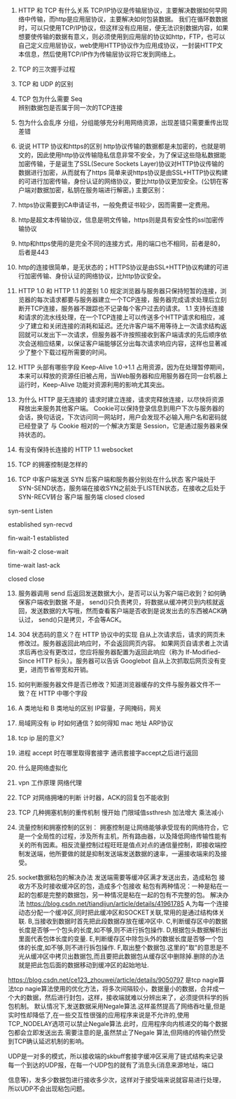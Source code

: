 
1. HTTP 和 TCP 有什么关系
TCP/IP协议是传输层协议，主要解决数据如何早网络中传输，而http是应用层协议，主要解决如何包装数据。
我们在循环数数据时，可以只使用TCP/IP协议，但这样没有应用层，便无法识别数据内容，如果想要使传输的数据有意义，则必须使用到应用层的协议如http，FTP，也可以自己定义应用层协议，web使用HTTP协议作为应用成协议，一封装HTTP文本信息，然后使用TCP/IP作为传输层协议将它发到网络上。

2. TCP 的三次握手过程
3. TCP 和 UDP 的区别
4. TCP 包为什么需要 Seq  
辨别数据包是否属于同一次的TCP连接  


5. 包为什么会乱序
分组，分组能够充分利用网络资源，出现差错只需要重传出现差错

6. 说说 HTTP 协议和https的区别
http协议传输的数据都是未加密的，也就是明文的，因此使用http协议传输隐私信息非常不安全，为了保证这些隐私数据能加密传输，于是诞生了SSL(Secure Sockets Layer)协议对HTTP协议传输的数据进行加密，从而就有了https
简单来说https协议是由SSL+HTTP协议构建的可进行加密传输，身份认证的网络协议，要比http协议更加安全。(公钥在客户端对数据加密，私钥在服务端进行解密。)
主要区别：
1. https协议需要到CA申请证书，一般免费证书较少，因而需要一定费用。
2. http是超文本传输协议，信息是明文传输，https则是具有安全性的ssl加密传输协议
3. http和https使用的是完全不同的连接方式，用的端口也不相同，前者是80，后者是443
4. http的连接很简单，是无状态的；HTTPS协议是由SSL+HTTP协议构建的可进行加密传输、身份认证的网络协议，比http协议安全。

7. HTTP 1.0 和 HTTP 1.1 的差别
1.0 规定浏览器与服务器只保持短暂的连接，浏览器的每次请求都要与服务器建立一个TCP连接，服务器完成请求处理后立刻断开TCP连接，服务器不跟踪也不记录每个客户过去的请求。
1.1 支持长连接和请求的流水线处理，在一个TCP连接上可以传送多个HTTP请求和相应，减少了建立和关闭连接的消耗和延迟。还允许客户端不用等待上一次请求结构返回就可以发出下一次请求，但服务器不许按照接收到客户端请求的先后顺序依次会送相应结果，以保证客户端能够区分出每次请求响应内容，这样也显著减少了整个下载过程所需要的时间。

8. HTTP 头部有哪些字段
Keep-Alive 1.0->1.1  占用资源，因为在处理暂停期间，本来可以释放的资源任旧被占用，当Web服务器和应用服务器在同一台机器上运行时，Keep-Alive 功能对资源利用的影响尤其突出。 

9. 为什么 HTTP 是无连接的
请求时建立连接，请求完释放连接，以尽快将资源释放出来服务其他客户端。
Cookie可以保持登录信息到用户下次与服务器的会话，换句话说，下次访问同一网站时，用户会发现不必输入用户名和密码就已经登录了
与 Cookie 相对的一个解决方案是 Session，它是通过服务器来保持状态的。

10. 有没有保持长连接的 HTTP
1.1 websocket

11. TCP 的拥塞控制是怎样的
12. TCP 中客户端发送 SYN 后客户端和服务器分别处在什么状态
客户端处于SYN-SEND状态，服务端在接收SYN之前处于LISTEN状态，在接收之后处于SYN-RECV转台
客户端    服务端
closed     closed

syn-sent   Listen

established  syn-recvd


fin-wait-1  establisted

fin-wait-2  close-wait

time-wait  last-ack

closed    close

13. 服务器调用 send 后返回发送数据大小，是否可以认为客户端已收到？如何确保客户端收到数据
不是， send()只负责拷贝，将数据从缓冲拷贝到内核就返回，发送数据的大写哦，然而查看客户端是否收到是说发出去的东西被ACK确认过， send()只是拷贝，不会等ACK。

14. 304 状态码的意义？在 HTTP 协议中的实现
自从上次请求后，请求的网页未修改过。服务器返回此响应时，不会返回网页内容。
如果网页自请求者上次请求后再也没有更改过，您应将服务器配置为返回此响应（称为 If-Modified-Since HTTP 标头）。服务器可以告诉 Googlebot 自从上次抓取后网页没有变更，进而节省带宽和开销。

15. 如何判断服务器文件是否已修改？知道浏览器缓存的文件与服务器文件不一致？在 HTTP 中哪个字段
16. A 类地址和 B 类地址的区别
IP容量，子网掩码，网关

17. 局域网没有 ip 时如何通信？如何得知 mac 地址
ARP协议

18. tcp ip 层的意义?
19. 进程 accept 时在哪里取得套接字
通讯套接字accept之后进行返回

20. 什么是网络虚拟化
21. vpn 工作原理
网络代理

22. TCP 对网络拥堵的判断
计时器，ACK的回复包不能收到

23. TCP 几种拥塞机制的重传机制
慢开始 门限域值ssthresh
加法增大
乘法减小

23. 流量控制和拥塞控制的区别：
拥塞控制是让网络能够承受现有的网络符合，它是一个全局性的过程，涉及所有主机，所有路由器，以及降低网络传输性能有关的所有因素。相反流量控制过程旺旺是值点对点的通信量控制，即接收端控制发送端，他所要做的就是抑制发送端发送数据的速率，一遍接收端来的及接受。


24. socket数据粘包的解决办法
发送端需要等缓冲区满才发送出去，造成粘包
接收方不及时接收缓冲区的包，造成多个包接收
粘包有两种情况：一种是粘在一起的包都是完整的数据包，另一种情况是粘在一起的包有不完整的包。
解决办法
https://blog.csdn.net/tiandijun/article/details/41961785
A,为每一个连接动态分配一个缓冲区,同时把此缓冲区和SOCKET关联,常用的是通过结构体关联.
B,当接收到数据时首先把此段数据存放在缓冲区中.
C,判断缓存区中的数据长度是否够一个包头的长度,如不够,则不进行拆包操作.
D,根据包头数据解析出里面代表包体长度的变量.
E,判断缓存区中除包头外的数据长度是否够一个包体的长度,如不够,则不进行拆包操作.
F,取出整个数据包.这里的"取"的意思是不光从缓冲区中拷贝出数据包,而且要把此数据包从缓存区中删除掉.删除的办法就是把此包后面的数据移动到缓冲区的起始地址.

https://blog.csdn.net/ce123_zhouwei/article/details/9050797
是tcp nagie算法tcp nagie算法使用的优化方法，将多次间隔较小，数据量小的数据，合并成一个大的数据，然后进行封包，这样，接收端就难以分辨出来了，必须提供科学的拆包机制。
默认情况下,发送数据采用Negale算法.这样虽然提高了网络吞吐量,但是实时性却降低了,在一些交互性很强的应用程序来说是不允许的,使用TCP_NODELAY选项可以禁止Negale算法.此时，应用程序向内核递交的每个数据包都会立即发送出去.需要注意的是,虽然禁止了Negale 算法,但网络的传输仍然受到TCP确认延迟机制的影响。

UDP是一对多的模式，所以接收端的skbuff套接字缓冲区采用了链式结构来记录每一个到达的UDP报，在每一个UDP包的就有了消息头(消息来源地址，端口


























信息等)，发多少数据包进行接收多少次，这样对于接受端来说就容易进行处理，所以UDP不会出现粘包问题。

